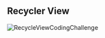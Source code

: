 ## Recycler View
![RecycleViewCodingChallenge](https://user-images.githubusercontent.com/50660072/111713385-a2474e80-8877-11eb-8db8-8aa2cfc75479.gif)

